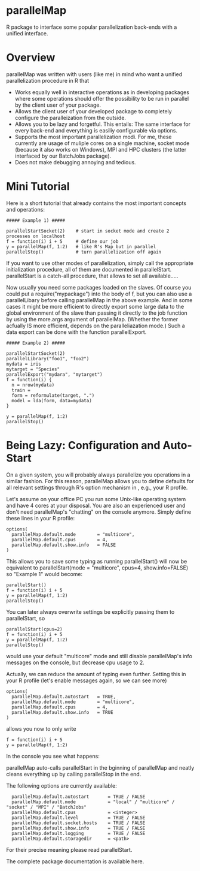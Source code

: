 parallelMap
===========

R package to interface some popular parallelization back-ends with a unified interface. 

Overview
========

parallelMap was written with users (like me) in mind who want a unified parallelization procedure in R that

* Works equally well in interactive operations as in developing packages where some operations should offer the possibility to be run in parallel by the client user of your package. 
* Allows the client user of your developed package to completely configure the paralleization from the outside. 
* Allows you to be lazy and forgetful. This entails: The same interface for every back-end and everything is easiliy configurable via options. 
* Supports the most important parallelization modi. For me, these currently are usage of muliple cores on a single machine, socket mode (because it also works on Windows), MPI and HPC clusters (the latter interfaced by our BatchJobs package).
* Does not make debugging annoying and tedious. 


Mini Tutorial
=============

Here is a short tutorial that already contains the most important concepts and operations: 

```splus
##### Example 1) #####

parallelStartSocket(2)    # start in socket mode and create 2 processes on localhost
f = function(i) i + 5     # define our job
y = parallelMap(f, 1:2)   # like R's Map but in parallel
parallelStop()            # turn parallelization off again
```

If you want to use other modes of parallelization, simply call the appropriate initialization procedure, all of them are documented in parallelStart. parallelStart is a catch-all procedure, that allows to set all available.....

Now usually you need some packages loaded on the slaves. Of course you could put a require("mypackage") into the body of f, but you can also use a parallelLibary before calling parallelMap in the above example. 
And in some cases it might be more efficient to directly export some large data to the global environment of the slave than passing it directly to the job function by using the more.args argument of parallelMap.
(Whether the former acfually IS more efficient, depends on the paralleliazation mode.)
Such a data export can be done with the function parallelExport. 

```splus
##### Example 2) #####

parallelStartSocket(2)    
parallelLibrary("foo1", "foo2") 
mydata = iris
mytarget = "Species"
parallelExport("mydara", "mytarget")
f = function(i) {
  n = nrow(mydata)
  train = 
  form = reformulate(target, ".")
  model = lda(form, data=mydata)
}

y = parallelMap(f, 1:2)   
parallelStop()            
```

Being Lazy: Configuration and Auto-Start
========================================

On a given system, you will probably always parallelize you operations in a similar fashion. For this reason, parallelMap allows you to define defaults for all relevant settings through R's option mechanism in , e.g., your R profile.  

Let's assume on your office PC you run some Unix-like operating system and have 4 cores at your disposal. You are also an experienced user and don't need parallelMap's "chatting" on the console anymore. Simply define these lines in your R profile:


```splus
options(
  parallelMap.default.mode        = "multicore",
  parallelMap.default.cpus        = 4,
  parallelMap.default.show.info   = FALSE
)
```

This allows you to save some typing as running parallelStart() will now be equivalent to parallelStart(mode = "multicore", cpus=4, show.info=FALSE) so "Example 1" would become:

```splus
parallelStart()  
f = function(i) i + 5 
y = parallelMap(f, 1:2)
parallelStop()         
```

You can later always overwrite settings be explicitly passing them to parallelStart, so 


```splus
parallelStart(cpus=2)  
f = function(i) i + 5 
y = parallelMap(f, 1:2)
parallelStop()         
```

would use your default "multicore" mode and still disable parallelMap's info messages on the console, but decrease cpu usage to 2. 

Actually, we can reduce the amount of typing even further. Setting this in your R profile (let's enable messages again, so we can see more)

```splus
options(
  parallelMap.default.autostart   = TRUE,
  parallelMap.default.mode        = "multicore",
  parallelMap.default.cpus        = 4,
  parallelMap.default.show.info   = TRUE
)
```

allows you now to only write 


```splus
f = function(i) i + 5 
y = parallelMap(f, 1:2)
```

In the console you see what happens:

parallelMap auto-calls parallelStart in the bginning of parallelMap and neatly cleans everything up by calling parallelStop in the end. 

The following options are currently available:

```splus
  parallelMap.default.autostart       = TRUE / FALSE
  parallelMap.default.mode            = "local" / "multicore" / "socket" / "MPI" / "BatchJobs"
  parallelMap.default.cpus            = <integer>
  parallelMap.default.level           = TRUE / FALSE
  parallelMap.default.socket.hosts    = TRUE / FALSE
  parallelMap.default.show.info       = TRUE / FALSE
  parallelMap.default.logging         = TRUE / FALSE
  parallelMap.default.storagedir      = <path>
```

For their precise meaning please read parallelStart.

The complete package documentation is available here. 






